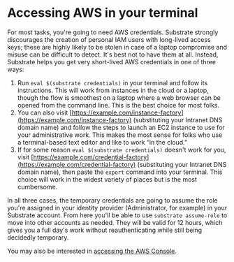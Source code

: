 # Accessing AWS in your terminal

For most tasks, you're going to need AWS credentials. Substrate strongly discourages the creation of personal IAM users with long-lived access keys; these are highly likely to be stolen in case of a laptop compromise and misuse can be difficult to detect. It's best not to have them at all. Instead, Substrate helps you get very short-lived AWS credentials in one of three ways:

1. Run `eval $(substrate credentials)` in your terminal and follow its instructions. This will work from instances in the cloud or a laptop, though the flow is smoothest on a laptop where a web browser can be opened from the command line. This is the best choice for most folks.
2. You can also visit [https://example.com/instance-factory](https://example.com/instance-factory) (substituting your Intranet DNS domain name) and follow the steps to launch an EC2 instance to use for your administrative work. This makes the most sense for folks who use a terminal-based text editor and like to work “in the cloud.”
3. If for some reason `eval $(substrate credentials)` doesn't work for you, visit [https://example.com/credential-factory](https://example.com/credential-factory) (substituting your Intranet DNS domain name), then paste the `export` command into your terminal. This choice will work in the widest variety of places but is the most cumbersome.

In all three cases, the temporary credentials are going to assume the role you're assigned in your identity provider (Administrator, for example) in your Substrate account. From here you'll be able to use `substrate assume-role` to move into other accounts as needed. They will be valid for 12 hours, which gives you a full day's work without reauthenticating while still being decidedly temporary.

You may also be interested in [accessing the AWS Console](accessing-the-aws-console.html).
